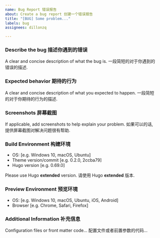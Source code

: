 ```yaml
---
name: Bug Report 错误报告
about: Create a bug report 创建一个错误报告
title: "[BUG] Some problem..."
labels: bug
assignees: dillonzq

---
```


### Describe the bug 描述你遇到的错误

A clear and concise description of what the bug is.
一段简短的对于你遇到的错误的描述.

### Expected behavior 期待的行为

A clear and concise description of what you expected to happen.
一段简短的对于你期待的行为的描述.

### Screenshots 屏幕截图

If applicable, add screenshots to help explain your problem.
如果可以的话, 提供屏幕截图对解决问题很有帮助.

### Build Environment 构建环境

- OS: [e.g. Windows 10, macOS, Ubuntu]
- Theme version/commit [e.g. 0.2.0, 2ccba79]
- Hugo version [e.g. 0.69.0]

Please use Hugo **extended** version.
请使用 Hugo **extended** 版本.

### Preview Environment 预览环境

- OS: [e.g. Windows 10, macOS, Ubuntu, iOS, Android]
- Browser [e.g. Chrome, Safari, Firefox]

### Additional Information 补充信息

Configuration files or front matter code...
配置文件或者前置参数的代码...
